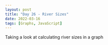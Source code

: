 ```yaml
---
layout: post
title: "Day 26 - River Sizes"
date: 2022-03-16
tags: [Graphs, JavaScript]
---
```


Taking a look at calculating river sizes in a graph
